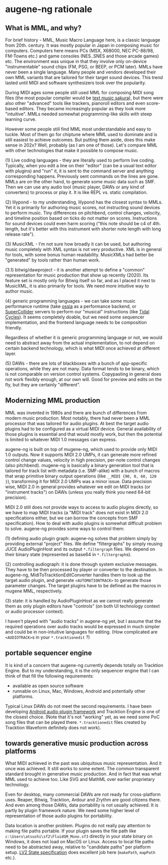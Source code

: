 # augene-ng rationale

## What is MML, and why?

For brief history - MML, Music Macro Language here, is a classic language from 20th. century. It was mostly popular in Japan in composing music for computers. Computers here means PCs (MSX, X68000, NEC PC-88/98, FM-Towns etc.) and game consoles (NES..SNES and those arcade games) etc. The environment was unique in that they involve only on-device "instrumentable" sound chips (FM, PSG, or BEEP, or PCM later). MMLs have never been a single language. Many people and vendors developed their own MML variants that are tailored for their target sound devices. This trend lasted until MIDI and software synthesizers took over the popularity.

During MIDI ages some people still used MML for composing MIDI song files (the most popular compiler would be [text music sakura](https://sakuramml.com/)), but there were also other "advanced" tools like trackers, pianoroll editors and even score-based editors. They became increasingly popular as they look more "intuitive". MMLs needed somewhat programming-like skills with steep learning curve.

However some people still find MML most understandable and easy to tuckle. Most of them go for chiptune where MML used to dominate and is still easiest to achieve outcomes. But putting them aside, does this make sense in 202x? Well, probably (as I am one of those). Let's compare MML with other technologies that make it possible to compose music.

(1) Live coding languages - they are literally used to perform live coding. Typically, when you edit a line on their "editor" (can be a usual text editor with plugins) and "run" it, it is sent to the command server and anything corresponding happens. Previously sent commands on the lines are gone. MMLs are on the other hand, to generate some music data such as SMF. Then we can use any audio tool (music player, DAWs or any kind of converters) to process or play it. It is like REPL vs. static compilation.

(2) lilypond - to my understanding, lilypond has the closest syntax to MMLs. Yet it is primarily for authoring music scores, not instructing sound devices to perform music. Tiny differences on pitchbend, control changes,  velocity, and timeline position based on ticks do not matter on scores. Instructions for sound devices could even harm scoring ("this note should be c4 of 4th. length, but it's better with this instrument with shorter note length with long release rate").

(3) MusicXML - I'm not sure how broadly it can be used, but authoring music completely with XML syntax is not very productive. XML is in general for tools, with some bonus human readability. MusicXMLs had better be "generated" by tools rather than human work.

(3.1) bitwig/dawproject - it is another attempt to define a "common" representation for music production that show up recently (2020). Its feature set is mostly only for Bitwig itself so far, and as I placed it next to MusicXML, it is also primarily for tools. We need more intuitive way to author music.

(4) generic programming languages - we can take some music performance runtime (take [ossia](https://github.com/OSSIA/libossia) as a performance backend, or [SuperCollider](https://supercollider.github.io/) servers to perform our "musical" instructions (like [Tidal Cycles](https://tidalcycles.org/)). It seems completely doable, but we need some sequencer implementation, and the frontend language needs to be composition friendly.

Regardless of whether it is generic programming language or not, we would need to abstract away from the actual implementation, to not depend on certain backend technology, which is what MIDI once achieved at different layer.

(5) DAWs - there are lots of blackboxes with a bunch of app-specific operations, while they are not many. Data format tends to be binary, which is not comparable on version control systems. Copypasting in general does not work flexibly enough, at our own will. Good for preview and edits on the fly, but they are certainly "different".

## Modernizing MML production

MML was invented in 1980s and there are bunch of differences from modern music production. Most notably, there had never been a MML processor that was tailored for audio plugins. At best the target audio plugins had to be configured as a virtual MIDI device. General availability of those plugins is essential and that would mostly work, but then the potential is limited to whatever MIDI 1.0 messages can express.

augene-ng is built on top of mugene-ng, which used to provide only MIDI 1.0 outputs. Now it supports MIDI 2.0 UMPs, it can generate more refined control change values, velocity in high precision, per-note control changes (also pitchbend). mugene-ng is basically a binary generation tool that is tailored for track list with metadata (i.e. SMF-alike) with a bunch of macros that wrap primitive binary output operations (like `__MIDI {90, 0, 60, 120 }`), transforming it for MIDI 2.0 UMPs was a minor issue. Data precision wise, MIDI 2.0 in general provides whatever we edit on MIDI tracks (or "instrument tracks") on DAWs (unless you really think you need 64-bit precision).

MIDI 2.0 still does not provide ways to access to audio plugins directly, so we have to map MIDI tracks (a "MIDI track" does not exist in MIDI 2.0 specifications either, but we can borrow the concepts from SMF specification). How to deal with audio plugins is somewhat difficult problem to solve. augene-ng provides some ways to control them:

(1) defining audio plugin graph: augene-ng solves that problem simply by providing external "project" files. We define "filtergraphs" by simply reusing JUCE AudioPluginHost and its output `*.filtergraph` files. We depend on their binary state (represented as base64 in `*.filtergraph`s).

(2) controlling audiograph: it is done through system exclusive messages. They have to be then processed by player or converter to the destination. In augene-ng, MidiToTracktionEditConverter handles them to look up the target audio plugin, and generate `<AUTOMATIONTRACK>` to generate those parameter changes. The target plugins have to be defined as the macros in mugene MML, respectively.

(3) state: it is handled by AudioPluginHost as we cannot really generate them as only plugin editors have "controls" (on both UI technology context or audio processor context).

I haven't played with "audio tracks" in augene-ng yet, but I assume that the required operations over audio tracks would be expressed in much simpler and could be in non-intuitive languages for editing. (How complicated are `<AUDIOTRACK>`s in your `*.tracktionedit` ?)

## portable sequencer engine

It is kind of a concern that augene-ng currently depends totally on Tracktion Engine. But to my understanding, it is the only sequencer engine that I can think of that fill the following requirements:

- available as open source software
- runnable on Linux, Mac, Windows, Android and potentially other platforms.

Typical Linux DAWs do not meet the second requirements. I have been developing [Android audio plugin framework](https://github.com/atsushieno/android-audio-plugin-framework) and Tracktion Engine is one of the closest choice. (Note that it's not "working" yet, as we need some PoC song files that can be played there. `*.tracktionedit` files created by Tracktion Waveform definitely does not work).

## towards generative music production across platforms

What MIDI achieved in the past was ubiquitous music representation. And it once was achieved. It still works to some extent. The common transparent standard brought in generative music production. And in fact that was what MML used to achieve too. Like SVG and MathML over earlier proprietary technology.

Even for desktop, many commercial DAWs are not ready for cross-platform uses. Reaper, Bitwig, Tracktion, Ardour and Zrythm are good citizens there. And even among those DAWs, data portability is not usually achieved. It is partly by plugin framework nature. We need some higher level of representation of those audio plugins for portability.

Data location is another problem. Plugins do not really pay attention to making file paths portable. If your plugin saves the file path like `c:\Users\atsushi\sf2\FluidGM_Mono.sf3` directly in your state binary on Windows, it does not load on MacOS or Linux. Access to local file paths need to be abstracted away, relative to "candidate paths" per platform setup. [LV2 State specification](https://lv2plug.in/ns/ext/state) does excellent job here (`makePath`, `mapPath` etc.). 




